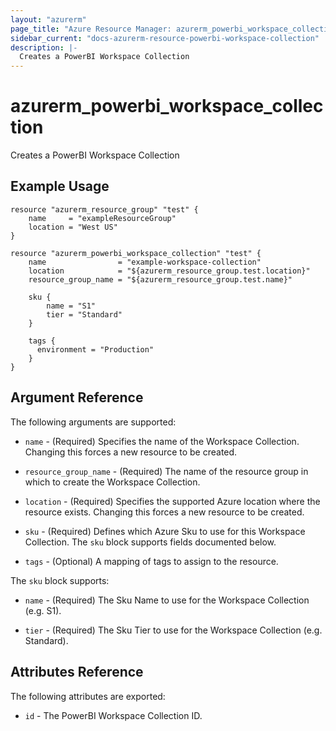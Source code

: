 ```yaml
---
layout: "azurerm"
page_title: "Azure Resource Manager: azurerm_powerbi_workspace_collection"
sidebar_current: "docs-azurerm-resource-powerbi-workspace-collection"
description: |-
  Creates a PowerBI Workspace Collection
---
```


# azurerm\_powerbi\_workspace\_collection

Creates a PowerBI Workspace Collection

## Example Usage

```
resource "azurerm_resource_group" "test" {
    name     = "exampleResourceGroup"
    location = "West US"
}

resource "azurerm_powerbi_workspace_collection" "test" {
    name                = "example-workspace-collection"
    location            = "${azurerm_resource_group.test.location}"
    resource_group_name = "${azurerm_resource_group.test.name}"

    sku {
    	name = "S1"
    	tier = "Standard"
    }

    tags {
      environment = "Production"
    }
}
```

## Argument Reference

The following arguments are supported:

* `name` - (Required) Specifies the name of the Workspace Collection. Changing this forces a
    new resource to be created.

* `resource_group_name` - (Required) The name of the resource group in which to
    create the Workspace Collection.

* `location` - (Required) Specifies the supported Azure location where the resource exists. Changing this forces a new resource to be created.

* `sku` - (Required) Defines which Azure Sku to use for this Workspace Collection. The `sku` block supports fields documented below.

* `tags` - (Optional) A mapping of tags to assign to the resource.


The `sku` block supports:

* `name` - (Required) The Sku Name to use for the Workspace Collection (e.g. S1).

* `tier` - (Required) The Sku Tier to use for the Workspace Collection (e.g. Standard).

## Attributes Reference

The following attributes are exported:

* `id` - The PowerBI Workspace Collection ID.
